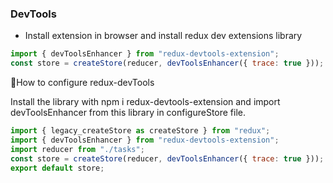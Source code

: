 ### DevTools

- Install extension in browser and install redux dev extensions library

```js
import { devToolsEnhancer } from "redux-devtools-extension";
const store = createStore(reducer, devToolsEnhancer({ trace: true }));
```

🚀How to configure redux-devTools

Install the library with npm i redux-devtools-extension and import devToolsEnhancer from this library in configureStore file.

```js
import { legacy_createStore as createStore } from "redux";
import { devToolsEnhancer } from "redux-devtools-extension";
import reducer from "./tasks";
const store = createStore(reducer, devToolsEnhancer({ trace: true }));
export default store;

```

